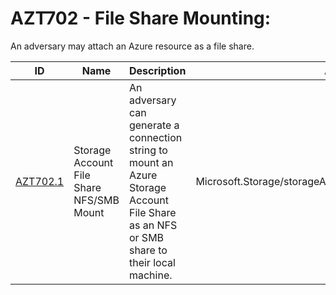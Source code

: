 # AZT702 - File Share Mounting: 

An adversary may attach an Azure resource as a file share.

|ID                           |Name                                     |Description                                                                                                                               |Action                                                      |Resources              |
|-----------------------------|-----------------------------------------|------------------------------------------------------------------------------------------------------------------------------------------|------------------------------------------------------------|-----------------------|
|[AZT702.1](AZT702-1.md)      |Storage Account File Share NFS/SMB Mount |An adversary can generate a connection string to mount an Azure Storage Account File Share as an NFS or SMB share to their local machine. |Microsoft.Storage/storageAccounts/fileServices/shares/write | Azure Storage Account |
